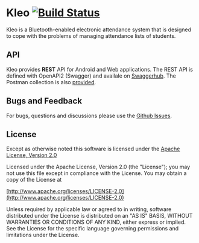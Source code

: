 # Kleo [![Build Status](https://travis-ci.com/wingsofovnia/kleo.svg?token=ouVhGzR1YKc4zojXsBsf&branch=master)](https://travis-ci.com/wingsofovnia/kleo)
Kleo is a Bluetooth-enabled electronic attendance system that is designed to cope with the problems of managing attendance lists of students.

## API
Kleo provides **REST** API for Android and Web applications. The REST API is defined with OpenAPI2 (Swagger) and availale on [Swaggerhub](https://app.swaggerhub.com/apis/wingsofovnia/kleo-api/). The Postman collection is also [provided](https://www.getpostman.com/collections/f318526cfbae39df8a2e).

## Bugs and Feedback
For bugs, questions and discussions please use the [Github Issues](https://github.com/TUM-Journey/kleo/issues).

## License
Except as otherwise noted this software is licensed under the [Apache License, Version 2.0](http://www.apache.org/licenses/LICENSE-2.0)

Licensed under the Apache License, Version 2.0 (the "License"); you may not use this file except in compliance with the License. You may obtain a copy of the License at

[http://www.apache.org/licenses/LICENSE-2.0](http://www.apache.org/licenses/LICENSE-2.0)

Unless required by applicable law or agreed to in writing, software distributed under the License is distributed on an "AS IS" BASIS, WITHOUT WARRANTIES OR CONDITIONS OF ANY KIND, either express or implied. See the License for the specific language governing permissions and limitations under the License.

